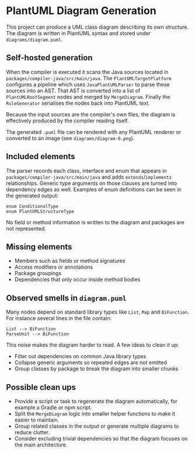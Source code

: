 # PlantUML Diagram Generation

This project can produce a UML class diagram describing its own structure. The diagram is written in PlantUML syntax and stored under `diagrams/diagram.puml`.

## Self-hosted generation

When the compiler is executed it scans the Java sources located in `packages/compiler-java/src/main/java`. The `PlantUMLTargetPlatform` configures a pipeline which uses `JavaPlantUMLParser` to parse these sources into an AST. That AST is converted into a list of `PlantUMLRootSegment` nodes and merged by `MergeDiagram`. Finally the `RuleGenerator` serialises the nodes back into PlantUML text.

Because the input sources are the compiler's own files, the diagram is effectively produced by the compiler reading itself.

The generated `.puml` file can be rendered with any PlantUML renderer or converted to an image (see `diagrams/diagram-0.png`).

## Included elements

The parser records each class, interface and enum that appears in `packages/compiler-java/src/main/java` and
adds `extends`/`implements` relationships.  Generic type arguments on those
clauses are turned into dependency edges as well.  Examples of enum definitions
can be seen in the generated output:

```
enum ConditionalType
enum PlantUMLStructureType
```

No field or method information is written to the diagram and packages are not
represented.

## Missing elements

* Members such as fields or method signatures
* Access modifiers or annotations
* Package groupings
* Dependencies that only occur inside method bodies

## Observed smells in `diagram.puml`

Many nodes depend on standard library types like `List`, `Map` and `BiFunction`.
For instance several lines in the file contain:

```
List --> BiFunction
ParseUnit --> BiFunction
```

This noise makes the diagram harder to read.  A few ideas to clean it up:

* Filter out dependencies on common Java library types
* Collapse generic arguments so repeated edges are not emitted
* Group classes by package to break the diagram into smaller chunks

## Possible clean ups

* Provide a script or task to regenerate the diagram automatically, for example a Gradle or npm script.
* Split the `MergeDiagram` logic into smaller helper functions to make it easier to maintain.
* Group related classes in the output or generate multiple diagrams to reduce clutter.
* Consider excluding trivial dependencies so that the diagram focuses on the main architecture.
